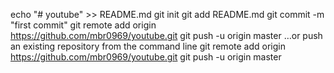 echo "# youtube" >> README.md
git init
git add README.md
git commit -m "first commit"
git remote add origin https://github.com/mbr0969/youtube.git
git push -u origin master
…or push an existing repository from the command line
git remote add origin https://github.com/mbr0969/youtube.git
git push -u origin master